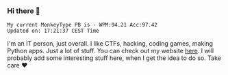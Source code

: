 ### Hi there 👋
<!-- PB START -->
```
My current MonkeyType PB is - WPM:94.21 Acc:97.42
Updated on: 17:21:37 CEST Time
```
<!-- PB END -->
I'm an IT person, just overall. I like CTFs, hacking, coding games, making Python apps. Just a lot of stuff.
You can check out my website [here](https://skill3472.github.io/).
I will probably add some interesting stuff here, when I get the idea to do so. Take care ❤️
